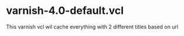# varnish-4.0-default.vcl
This varnish vcl wil cache everything with 2 different titles based on url
